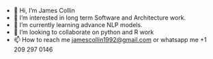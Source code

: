 - 👋 Hi, I’m James Collin
- 👀 I’m interested in long term Software and Architecture work.
- 🌱 I’m currently learning advance NLP models.
- 💞️ I’m looking to collaborate on python and R work
- 📫 How to reach me jamescollin1992@gmail.com or whatsapp me +1 209 297 0146

<!---
james-collin/james-collin is a ✨ special ✨ repository because its `README.md` (this file) appears on your GitHub profile.
You can click the Preview link to take a look at your changes.
--->
